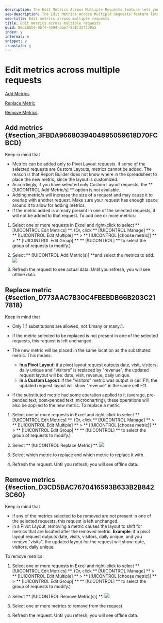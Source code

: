 ```yaml
---
description: The Edit Metrics Across Multiple Requests feature lets you easily add, remove, or replace metrics in a pre-existing request or across a group of requests.
seo-description: The Edit Metrics Across Multiple Requests feature lets you easily add, remove, or replace metrics in a pre-existing request or across a group of requests.
seo-title: Edit metrics across multiple requests
title: Edit metrics across multiple requests
uuid: 8ebcbbb4-0bf4-4694-bbe7-5a8f32f3b9a5
index: y
internal: n
snippet: y
translate: y
---
```


# Edit metrics across multiple requests

[ Add Metrics](edit_multiple_metrics.md#section_3FBDA9668039404895059618D70FCBCD) 

[ Replace Metric](edit_multiple_metrics.md#section_D773AAC7B30C4FBEBDB66B203C217818) 

[ Remove Metrics](edit_multiple_metrics.md#section_D3CD5BAC7670416593B633B2B8423C60) 

## Add metrics {#section_3FBDA9668039404895059618D70FCBCD}

Keep in mind that 

* Metrics can be added only to Pivot Layout requests. If some of the selected requests are Custom Layouts, metrics cannot be added. The reason is that Report Builder does not know where in the spreadsheet to place the new metric, since the layout is customized.
* Accordingly, if you have selected only Custom Layout requests, the ** [!UICONTROL  Add Metric/s] ** option is not available.
* Adding metric/s will increase the size of a request and may cause it to overlap with another request. Make sure your request has enough space around it to allow for adding metrics.
* If the metric added is already present in one of the selected requests, it will not be added to that request.
To add one or more metrics: 

1. Select one or more requests in Excel and right-click to select ** [!UICONTROL  Edit Metrics] **. (Or, click ** [!UICONTROL  Manage] ** > ** [!UICONTROL  Edit Multiple] ** > ** [!UICONTROL  [choose metric]] ** > ** [!UICONTROL  Edit Group] ** ** [!UICONTROL] ** to select the group of requests to modify.)
1. Select ** [!UICONTROL  Add Metric(s)] **and select the metrics to add. ![](Graphics/add_metric.png) 

1. Refresh the request to see actual data. Until you refresh, you will see offline data.

## Replace metric {#section_D773AAC7B30C4FBEBDB66B203C217818}

Keep in mind that 

* Only 1:1 substitutions are allowed, not 1:many or many:1.
* If the metric selected to be replaced is not present in one of the selected requests, this request is left unchanged.
* The new metric will be placed in the same location as the substituted metric. This means: 
    * **In a Pivot Layout**: if a pivot layout request outputs date, visit, visitors, daily unique and "visitors" is replaced by "revenue", the updated request layout will be: date, visit, revenue, daily unique.
    * **In a Custom Layout**: if the "visitors" metric was output in cell F11, the updated request layout will show "revenue" in the same cell F11.

* If the substituted metric had some operation applied to it (average, pre-pended text, post-pended text, microcharting), these operations will also be applied to the new metric.
To replace a metric 

1. Select one or more requests in Excel and right-click to select ** [!UICONTROL  Edit Metrics] **. (Or, click ** [!UICONTROL  Manage] ** > ** [!UICONTROL  Edit Multiple] ** > ** [!UICONTROL  [choose metric]] ** > ** [!UICONTROL  Edit Group] ** ** [!UICONTROL] ** to select the group of requests to modify.)
1. Select ** [!UICONTROL  Replace Metric] **. ![](Graphics/replace_metric.png) 

1. Select which metric to replace and which metric to replace it with.
1. Refresh the request. Until you refresh, you will see offline data.

## Remove metrics {#section_D3CD5BAC7670416593B633B2B8423C60}

Keep in mind that 

* If any of the metrics selected to be removed are not present in one of the selected requests, this request is left unchanged.
* In a Pivot Layout, removing a metric causes the layout to shift for metrics that are located after the removed metric. **Example**: if a pivot layout request outputs date, visits, visitors, daily unique, and you remove "visits", the updated layout for the request will show: date, visitors, daily unique. 

To remove metrics: 

1. Select one or more requests in Excel and right-click to select ** [!UICONTROL  Edit Metrics] **. (Or, click ** [!UICONTROL  Manage] ** > ** [!UICONTROL  Edit Multiple] ** > ** [!UICONTROL  [choose metric]] ** > ** [!UICONTROL  Edit Group] ** ** [!UICONTROL] ** to select the group of requests to modify.)
1. Select ** [!UICONTROL  Remove Metric(s)] **. ![](Graphics/remove_metric.png) 

1. Select one or more metrics to remove from the request.
1. Refresh the request. Until you refresh, you will see offline data.
